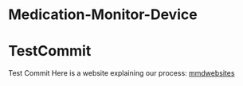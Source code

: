 # Medication-Monitor-Device
# TestCommit
Test Commit
Here is a website explaining our process: [mmdwebsites][mmdwebsite]



[mmdwebsite]: https://sites.google.com/view/mmd-website/home
